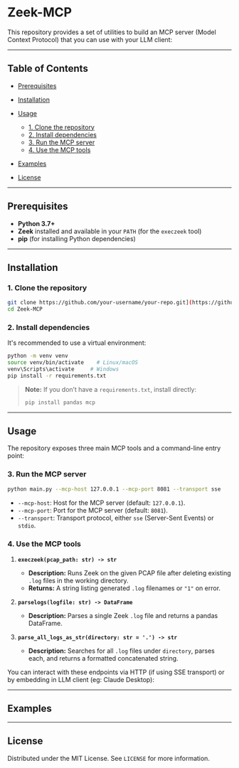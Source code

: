 # Zeek-MCP

This repository provides a set of utilities to build an MCP server (Model Context Protocol) that you can use with your LLM client:

---

## Table of Contents

* [Prerequisites](#prerequisites)
* [Installation](#installation)
* [Usage](#usage)

  * [1. Clone the repository](#1-clone-the-repository)
  * [2. Install dependencies](#2-install-dependencies)
  * [3. Run the MCP server](#3-run-the-mcp-server)
  * [4. Use the MCP tools](#4-use-the-mcp-tools)
* [Examples](#examples)
* [License](#license)

---

## Prerequisites

* **Python 3.7+**
* **Zeek** installed and available in your `PATH` (for the `execzeek` tool)
* **pip** (for installing Python dependencies)

---

## Installation

### 1. Clone the repository

```bash
git clone https://github.com/your-username/your-repo.git](https://github.com/Gabbo01/Zeek-MCP
cd Zeek-MCP
```

### 2. Install dependencies

It's recommended to use a virtual environment:

```bash
python -m venv venv
source venv/bin/activate    # Linux/macOS
venv\Scripts\activate     # Windows
pip install -r requirements.txt
```

> **Note:** If you don’t have a `requirements.txt`, install directly:
>
> ```bash
> pip install pandas mcp
> ```

---

## Usage

The repository exposes three main MCP tools and a command-line entry point:

### 3. Run the MCP server

```bash
python main.py --mcp-host 127.0.0.1 --mcp-port 8081 --transport sse
```

* `--mcp-host`: Host for the MCP server (default: `127.0.0.1`).
* `--mcp-port`: Port for the MCP server (default: `8081`).
* `--transport`: Transport protocol, either `sse` (Server-Sent Events) or `stdio`.


### 4. Use the MCP tools

1. **`execzeek(pcap_path: str) -> str`**

   * **Description:** Runs Zeek on the given PCAP file after deleting existing `.log` files in the working directory.
   * **Returns:** A string listing generated `.log` filenames or `"1"` on error.

2. **`parselogs(logfile: str) -> DataFrame`**

   * **Description:** Parses a single Zeek `.log` file and returns a pandas DataFrame.

3. **`parse_all_logs_as_str(directory: str = '.') -> str`**

   * **Description:** Searches for all `.log` files under `directory`, parses each, and returns a formatted concatenated string.

You can interact with these endpoints via HTTP (if using SSE transport) or by embedding in LLM client (eg: Claude Desktop):

---

## Examples


---

## License

Distributed under the MIT License. See `LICENSE` for more information.
